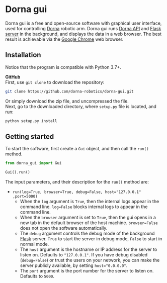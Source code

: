 # Dorna gui
Dorna gui is a free and open-source software with graphical user interface, used for controlling [Dorna][dorna] robotic arm.
Dorna gui runs [Dorna API][dorna_github] and [Flask server][flask] in the background, and displays the data in a web browser. The best result is achievable via the [Google Chrome][chrome] web browser.

## Installation
Notice that the program is compatible with Python 3.7+.

**GitHub**  
First, use `git clone` to download the repository:  
```bash
git clone https://github.com/dorna-robotics/dorna-gui.git
```
Or simply download the zip file, and uncompressed the file.  
Next, go to the downloaded directory, where `setup.py` file is located, and run:
```bash
python setup.py install
```
## Getting started
To start the software, first create a `Gui` object, and then call the `run()` method.
``` python
from dorna_gui import Gui

Gui().run()
```
The input parameters, and their description for the `run()` method are:  
* `run(log=True, browser=True, debug=False, host="127.0.0.1" ,port=5000)`  
  * When the `log` argument is `True`, then the internal logs appear in the command line. `log=False` blocks internal logs to appear in the command line.  
  * When the `browser` argument is set to `True`, then the gui opens in a new tab in the default browser of the host machine. `browser=False` does not open the software automatically.
  * The `debug` argument controls the debug mode of the background [Flask][flask] server. `True` to start the server in debug mode, `False` to start in normal mode.
  * The `host` argument is the hostname or IP address for the server to listen on. Defaults to `"127.0.0.1"`. If you have debug disabled (`debug=False`) or trust the users on your network, you can make the server publicly available, by setting `host="0.0.0.0"`.
  * The `port` argument is the port number for the server to listen on. Defaults to `5000`.
  
  
[dorna]: https://dorna.ai/
[dorna_github]: https://github.com/dorna-robotics/dorna
[wiki]: https://github.com/dorna-robotics/dorna-gui/wiki
[flask]: http://flask.pocoo.org/
[chrome]: https://www.google.com/chrome/
